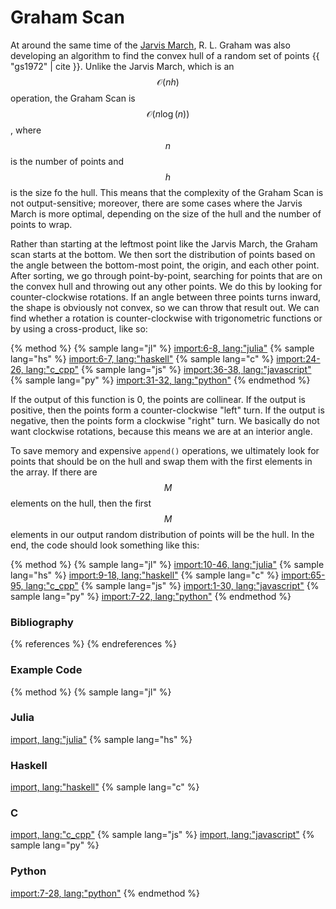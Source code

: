 # Graham Scan

At around the same time of the [Jarvis March](jarvis_march.md), R. L. Graham was also developing an algorithm to find the convex hull of a random set of points {{ "gs1972" | cite }}.
Unlike the Jarvis March, which is an $$\mathcal{O}(nh)$$ operation, the Graham Scan is $$\mathcal{O}(n\log(n))$$, where $$n$$ is the number of points and $$h$$ is the size fo the hull.
This means that the complexity of the Graham Scan is not output-sensitive; moreover, there are some cases where the Jarvis March is more optimal, depending on the size of the hull and the number of points to wrap.

Rather than starting at the leftmost point like the Jarvis March, the Graham scan starts at the bottom.
We then sort the distribution of points based on the angle between the bottom-most point, the origin, and each other point.
After sorting, we go through point-by-point, searching for points that are on the convex hull and throwing out any other points.
We do this by looking for counter-clockwise rotations.
If an angle between three points turns inward, the shape is obviously not convex, so we can throw that result out.
We can find whether a rotation is counter-clockwise with trigonometric functions or by using a cross-product, like so:

{% method %}
{% sample lang="jl" %}
[import:6-8, lang:"julia"](code/julia/graham.jl)
{% sample lang="hs" %}
[import:6-7, lang:"haskell"](code/haskell/grahamScan.hs)
{% sample lang="c" %}
[import:24-26, lang:"c_cpp"](code/c/graham.c)
{% sample lang="js" %}
[import:36-38, lang:"javascript"](code/javascript/graham-scan.js)
{% sample lang="py" %}
[import:31-32, lang:"python"](code/python/graham-scan.py)
{% endmethod %}

If the output of this function is 0, the points are collinear.
If the output is positive, then the points form a counter-clockwise "left" turn.
If the output is negative, then the points form a clockwise "right" turn.
We basically do not want clockwise rotations, because this means we are at an interior angle.

<!---ADD FIGURE--->

To save memory and expensive `append()` operations, we ultimately look for points that should be on the hull and swap them with the first elements in the array.
If there are $$M$$ elements on the hull, then the first $$M$$ elements in our output random distribution of points will be the hull.
In the end, the code should look something like this:

{% method %}
{% sample lang="jl" %}
[import:10-46, lang:"julia"](code/julia/graham.jl)
{% sample lang="hs" %}
[import:9-18, lang:"haskell"](code/haskell/grahamScan.hs)
{% sample lang="c" %}
[import:65-95, lang:"c_cpp"](code/c/graham.c)
{% sample lang="js" %}
[import:1-30, lang:"javascript"](code/javascript/graham-scan.js)
{% sample lang="py" %}
[import:7-22, lang:"python"](code/python/graham-scan.py)
{% endmethod %}

### Bibliography

{% references %} {% endreferences %}

### Example Code

{% method %}
{% sample lang="jl" %}
### Julia
[import, lang:"julia"](code/julia/graham.jl)
{% sample lang="hs" %}
### Haskell
[import, lang:"haskell"](code/haskell/grahamScan.hs)
{% sample lang="c" %}
### C
[import, lang:"c_cpp"](code/c/graham.c)
{% sample lang="js" %}
[import, lang:"javascript"](code/javascript/graham-scan.js)
{% sample lang="py" %}
### Python
[import:7-28, lang:"python"](code/python/graham-scan.py)
{% endmethod %}
### 

<script>
MathJax.Hub.Queue(["Typeset",MathJax.Hub]);
</script>
$$
\newcommand{\d}{\mathrm{d}}
\newcommand{\bff}{\boldsymbol{f}}
\newcommand{\bfg}{\boldsymbol{g}}
\newcommand{\bfp}{\boldsymbol{p}}
\newcommand{\bfq}{\boldsymbol{q}}
\newcommand{\bfx}{\boldsymbol{x}}
\newcommand{\bfu}{\boldsymbol{u}}
\newcommand{\bfv}{\boldsymbol{v}}
\newcommand{\bfA}{\boldsymbol{A}}
\newcommand{\bfB}{\boldsymbol{B}}
\newcommand{\bfC}{\boldsymbol{C}}
\newcommand{\bfM}{\boldsymbol{M}}
\newcommand{\bfJ}{\boldsymbol{J}}
\newcommand{\bfR}{\boldsymbol{R}}
\newcommand{\bfT}{\boldsymbol{T}}
\newcommand{\bfomega}{\boldsymbol{\omega}}
\newcommand{\bftau}{\boldsymbol{\tau}}
$$
